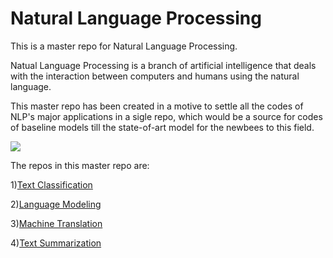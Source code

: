 # Natural Language Processing

This is a master repo for Natural Language Processing.

Natual Language Processing is a branch of artificial intelligence that deals with the interaction between computers and humans using the natural language. 

This master repo has been created in a motive to settle all the codes of NLP's major applications in a sigle repo, which would be a source for codes of baseline models till the state-of-art model for the newbees to this field.

<img src="https://thumbor.forbes.com/thumbor/960x0/https%3A%2F%2Fblogs-images.forbes.com%2Fbernardmarr%2Ffiles%2F2019%2F06%2F5-Amazing-Examples-Of-Natural-Language-Processing-NLP-In-Practice-1200x639.jpg" >

The repos in this master repo are:

1)[Text Classification](https://github.com/sugithsusubros/Natural-Language-Processing/tree/master/Text%20Classification)

2)[Language Modeling](https://github.com/sugithsusubros/Natural-Language-Processing/tree/master/Language%20Modeling/Language%20modelling%20with%20RNN%2C%20LSTM%20and%20GRU)

3)[Machine Translation](https://github.com/sugithsusubros/Natural-Language-Processing/tree/master/Machine%20Translation)

4)[Text Summarization](https://github.com/sugithsusubros/Natural-Language-Processing/tree/master/Text%20Summarization)
